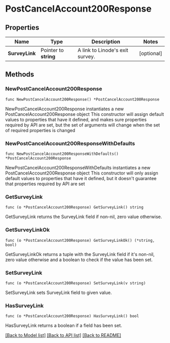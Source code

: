 # PostCancelAccount200Response

## Properties

Name | Type | Description | Notes
------------ | ------------- | ------------- | -------------
**SurveyLink** | Pointer to **string** | A link to Linode&#39;s exit survey. | [optional] 

## Methods

### NewPostCancelAccount200Response

`func NewPostCancelAccount200Response() *PostCancelAccount200Response`

NewPostCancelAccount200Response instantiates a new PostCancelAccount200Response object
This constructor will assign default values to properties that have it defined,
and makes sure properties required by API are set, but the set of arguments
will change when the set of required properties is changed

### NewPostCancelAccount200ResponseWithDefaults

`func NewPostCancelAccount200ResponseWithDefaults() *PostCancelAccount200Response`

NewPostCancelAccount200ResponseWithDefaults instantiates a new PostCancelAccount200Response object
This constructor will only assign default values to properties that have it defined,
but it doesn't guarantee that properties required by API are set

### GetSurveyLink

`func (o *PostCancelAccount200Response) GetSurveyLink() string`

GetSurveyLink returns the SurveyLink field if non-nil, zero value otherwise.

### GetSurveyLinkOk

`func (o *PostCancelAccount200Response) GetSurveyLinkOk() (*string, bool)`

GetSurveyLinkOk returns a tuple with the SurveyLink field if it's non-nil, zero value otherwise
and a boolean to check if the value has been set.

### SetSurveyLink

`func (o *PostCancelAccount200Response) SetSurveyLink(v string)`

SetSurveyLink sets SurveyLink field to given value.

### HasSurveyLink

`func (o *PostCancelAccount200Response) HasSurveyLink() bool`

HasSurveyLink returns a boolean if a field has been set.


[[Back to Model list]](../README.md#documentation-for-models) [[Back to API list]](../README.md#documentation-for-api-endpoints) [[Back to README]](../README.md)


